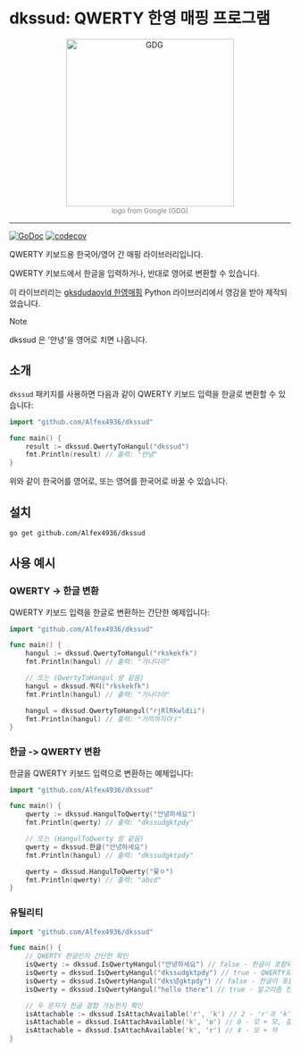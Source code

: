 # dkssud: QWERTY 한영 매핑 프로그램

<p align="center">
  <img width="300" src="https://github.com/user-attachments/assets/c09a64c8-277d-4a56-ab25-f93f2d226fb4" alt="GDG"/></br>
  <span style="font-size:12px; color:grey;">logo from Google (GDG)</span>
</p>

---

[![GoDoc](https://pkg.go.dev/badge/github.com/Alfex4936/dkssud.svg)](https://pkg.go.dev/github.com//Alfex4936/dkssud)
[![codecov](https://codecov.io/gh/Alfex4936/dkssud/graph/badge.svg?token=PYJT7QQ4BW)](https://codecov.io/gh/Alfex4936/dkssud)

QWERTY 키보드용 한국어/영어 간 매핑 라이브러리입니다.

QWERTY 키보드에서 한글을 입력하거나, 반대로 영어로 변환할 수 있습니다.

이 라이브러리는 [gksdudaovld 한영매핑](https://github.com/ForestHouse2316/gksdudaovld) Python 라이브러리에서 영감을 받아 제작되었습니다.


> [!NOTE]
> dkssud 은 '안녕'을 영어로 치면 나옵니다.

## 소개

`dkssud` 패키지를 사용하면 다음과 같이 QWERTY 키보드 입력을 한글로 변환할 수 있습니다:

```go
import "github.com/Alfex4936/dkssud"

func main() {
    result := dkssud.QwertyToHangul("dkssud")
    fmt.Println(result) // 출력: "안녕"
}
```

위와 같이 한국어를 영어로, 또는 영어를 한국어로 바꿀 수 있습니다.

## 설치

```bash
go get github.com/Alfex4936/dkssud
```

## 사용 예시

### QWERTY -> 한글 변환

QWERTY 키보드 입력을 한글로 변환하는 간단한 예제입니다:

```go
import "github.com/Alfex4936/dkssud"

func main() {
    hangul := dkssud.QwertyToHangul("rkskekfk")
    fmt.Println(hangul) // 출력: "가나다라"

    // 또는 (QwertyToHangul 랑 같음)
    hangul = dkssud.쿼티("rkskekfk")
    fmt.Println(hangul) // 출력: "가나다라"

    hangul = dkssud.QwertyToHangul("rjRlRkwldii")
    fmt.Println(hangul) // 출력: "거끼까지야ㅑ"
}
```

### 한글 -> QWERTY 변환

한글을 QWERTY 키보드 입력으로 변환하는 예제입니다:

```go
import "github.com/Alfex4936/dkssud"

func main() {
    qwerty := dkssud.HangulToQwerty("안녕하세요")
    fmt.Println(qwerty) // 출력: "dkssudgktpdy"

    // 또는 (HangulToQwerty 랑 같음)
    qwerty = dkssud.한글("안녕하세요")
    fmt.Println(hangul) // 출력: "dkssudgktpdy"

    qwerty = dkssud.HangulToQwerty("뮻ㅇ")
    fmt.Println(qwerty) // 출력: "abcd"
}
```

### 유틸리티
```go
import "github.com/Alfex4936/dkssud"

func main() {
    // QWERTY 한글인지 간단한 확인
    isQwerty := dkssud.IsQwertyHangul("안녕하세요") // false - 한글이 포함되어 있으므로 QWERTY 한글이 아님
    isQwerty = dkssud.IsQwertyHangul("dkssudgktpdy") // true - QWERTY로 입력된 한글로 인식됨
    isQwerty = dkssud.IsQwertyHangul("dks녕gktpdy") // false - 한글이 포함되어 있으므로 QWERTY 한글이 아님
    isQwerty = dkssud.IsQwertyHangul("hello there") // true - 알고리즘 한계, 영단어면 true

    // 두 문자가 한글 결합 가능한지 확인
    isAttachable := dkssud.IsAttachAvailable('r', 'k') // 2 - 'r'과 'k'는 자음과 모음으로 결합 가능
    isAttachable = dkssud.IsAttachAvailable('k', 'o') // 0 - 모 + 모, 결합 불가
    isAttachable = dkssud.IsAttachAvailable('k', 'r') // 4 - 모 + 자
}
```